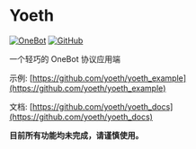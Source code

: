 # Yoeth

[![OneBot](https://img.shields.io/badge/OneBot-12-black?style=flat-square)](https://12.onebot.dev/)
[![GitHub](https://img.shields.io/github/license/yoeth/yoeth?style=flat-square)](https://github.com/yoeth/yoeth/blob/main/LICENSE)

一个轻巧的 OneBot 协议应用端

示例: [https://github.com/yoeth/yoeth_example](https://github.com/yoeth/yoeth_example)

文档: [https://github.com/yoeth/yoeth_docs](https://github.com/yoeth/yoeth_docs)

**目前所有功能均未完成，请谨慎使用。**